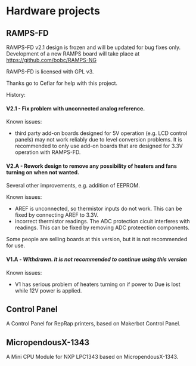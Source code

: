 Hardware projects
===================

RAMPS-FD
-------- 
 
RAMPS-FD v2.1 design is frozen and will be updated for bug fixes only. Development of a new RAMPS board will take place at https://github.com/bobc/RAMPS-NG

RAMPS-FD is licensed with GPL v3.

Thanks go to Cefiar for help with this project.

History:

#### V2.1  -  Fix problem with unconnected analog reference.

 Known issues:
  - third party add-on boards designed for 5V operation (e.g. LCD control panels) may not work reliably due to level conversion problems. It is recommended to only use add-on boards that are designed for 3.3V operation with RAMPS-FD.
 
#### V2.A  -    Rework design to remove any possibility of heaters and fans turning on when not wanted.
Several other improvements, e.g. addition of EEPROM.
  
 Known issues:
  
  - AREF is unconnected, so thermistor inputs do not work. This can be fixed by connecting AREF to 3.3V.
  - incorrect thermistor readings. The ADC protection cicuit interferes with readings. This can be fixed by removing ADC proteection components. 

 Some people are selling boards at this version, but it is not recommended for use. 

#### V1.A   -   **_Withdrawn. It is not recommended to continue using this version_**

 Known issues:
 
  - V1 has serious problem of heaters turning on if power to Due is lost while 12V power is applied.
 

Control Panel
--------------

 A Control Panel for RepRap printers, based on Makerbot Control Panel.

MicropendousX-1343
-------------------

 A Mini CPU Module for NXP LPC1343 based on MicropendousX-1343.

